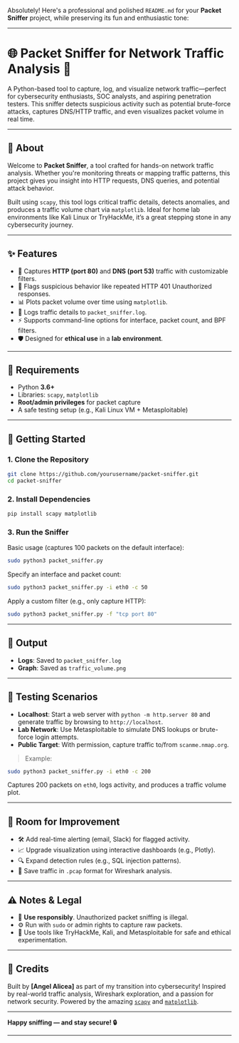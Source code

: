 Absolutely! Here's a professional and polished `README.md` for your **Packet Sniffer** project, while preserving its fun and enthusiastic tone:

---

# 🌐 Packet Sniffer for Network Traffic Analysis 🚨

A Python-based tool to capture, log, and visualize network traffic—perfect for cybersecurity enthusiasts, SOC analysts, and aspiring penetration testers. This sniffer detects suspicious activity such as potential brute-force attacks, captures DNS/HTTP traffic, and even visualizes packet volume in real time.

---

## 📌 About

Welcome to **Packet Sniffer**, a tool crafted for hands-on network traffic analysis. Whether you're monitoring threats or mapping traffic patterns, this project gives you insight into HTTP requests, DNS queries, and potential attack behavior.

Built using `scapy`, this tool logs critical traffic details, detects anomalies, and produces a traffic volume chart via `matplotlib`. Ideal for home lab environments like Kali Linux or TryHackMe, it’s a great stepping stone in any cybersecurity journey.

---

## ✨ Features

* 🎯 Captures **HTTP (port 80)** and **DNS (port 53)** traffic with customizable filters.
* 🚨 Flags suspicious behavior like repeated HTTP 401 Unauthorized responses.
* 📊 Plots packet volume over time using `matplotlib`.
* 📝 Logs traffic details to `packet_sniffer.log`.
* ⚡ Supports command-line options for interface, packet count, and BPF filters.
* 🛡️ Designed for **ethical use** in a **lab environment**.

---

## 🧰 Requirements

* Python **3.6+**
* Libraries: `scapy`, `matplotlib`
* **Root/admin privileges** for packet capture
* A safe testing setup (e.g., Kali Linux VM + Metasploitable)

---

## 🚀 Getting Started

### 1. Clone the Repository

```bash
git clone https://github.com/yourusername/packet-sniffer.git
cd packet-sniffer
```

### 2. Install Dependencies

```bash
pip install scapy matplotlib
```

### 3. Run the Sniffer

Basic usage (captures 100 packets on the default interface):

```bash
sudo python3 packet_sniffer.py
```

Specify an interface and packet count:

```bash
sudo python3 packet_sniffer.py -i eth0 -c 50
```

Apply a custom filter (e.g., only capture HTTP):

```bash
sudo python3 packet_sniffer.py -f "tcp port 80"
```

---

## 📂 Output

* **Logs**: Saved to `packet_sniffer.log`
* **Graph**: Saved as `traffic_volume.png`

---

## 🧪 Testing Scenarios

* **Localhost**: Start a web server with `python -m http.server 80` and generate traffic by browsing to `http://localhost`.
* **Lab Network**: Use Metasploitable to simulate DNS lookups or brute-force login attempts.
* **Public Target**: With permission, capture traffic to/from `scanme.nmap.org`.

> Example:

```bash
sudo python3 packet_sniffer.py -i eth0 -c 200
```

Captures 200 packets on `eth0`, logs activity, and produces a traffic volume plot.

---

## 🔧 Room for Improvement

* 🛠 Add real-time alerting (email, Slack) for flagged activity.
* 📈 Upgrade visualization using interactive dashboards (e.g., Plotly).
* 🔍 Expand detection rules (e.g., SQL injection patterns).
* 🧩 Save traffic in `.pcap` format for Wireshark analysis.

---

## ⚠️ Notes & Legal

* 🚫 **Use responsibly**. Unauthorized packet sniffing is illegal.
* ⚙️ Run with `sudo` or admin rights to capture raw packets.
* 🧪 Use tools like TryHackMe, Kali, and Metasploitable for safe and ethical experimentation.

---

## 👤 Credits

Built by **\[Angel Alicea]** as part of my transition into cybersecurity!
Inspired by real-world traffic analysis, Wireshark exploration, and a passion for network security.
Powered by the amazing [`scapy`](https://scapy.net/) and [`matplotlib`](https://matplotlib.org/).

---

**Happy sniffing — and stay secure! 🔒**

---
